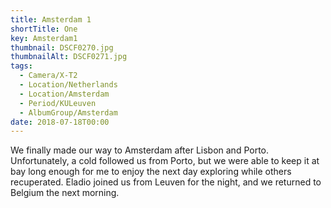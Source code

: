 ```yaml
---
title: Amsterdam 1
shortTitle: One
key: Amsterdam1
thumbnail: DSCF0270.jpg
thumbnailAlt: DSCF0271.jpg
tags:
  - Camera/X-T2
  - Location/Netherlands
  - Location/Amsterdam
  - Period/KULeuven
  - AlbumGroup/Amsterdam
date: 2018-07-18T00:00
---
```

We finally made our way to Amsterdam after Lisbon and Porto. Unfortunately, a cold followed us from Porto, but we were able to keep it at bay long enough for me to enjoy the next day exploring while others recuperated. Eladio joined us from Leuven for the night, and we returned to Belgium the next morning.
